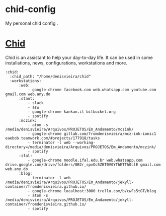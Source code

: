 # chid-config

My personal chid config . 

# [Chid](https://github.com/rachidcalazans/chid)
Chid is an assistant to help your day-to-day life. It can be used in some installations, news, configurations, workstations and more.


```
:chid:
  :chid_path: "/home/denisvieira/chid"
  :workstations:
      :web:
          - google-chrome facebook.com web.whatsapp.com youtube.com gmail.com web.any.do
      :stant:
          - slack
          - asw
          - google-chrome kankan.it bitbucket.org
          - spotify
      :mczink:
          - atom -s /media/denisvieira/Arquivos/PROJETOS/Em_Andamento/mczink/
          - google-chrome gitlab.com/fromdenisvieira/mcz-ink-ionic1 eaebob.teamwork.com/#projects/177918/tasks
          - terminator -l web --working-directory=/media/denisvieira/Arquivos/PROJETOS/Em_Andamento/mczink/
          - spotify
      :ifal:
          - google-chrome moodle.ifal.edu.br web.whatsapp.com drive.google.com/drive/folders/0B2r_spvOc5ZBT0V0YThETTh0clE gmail.com web.any.do
      :blog:
          - terminator -l web /media/denisvieira/Arquivos/PROJETOS/Em_Andamento/jekyll-container/fromdenisvieira.github.io/
          - google-chrome localhost:3000 trello.com/b/cwFs5tGT/blog
          - atom -s /media/denisvieira/Arquivos/PROJETOS/Em_Andamento/jekyll-container/fromdenisvieira.github.io/
          - spotify
```
